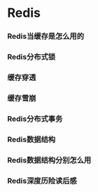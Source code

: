 # Redis
### Redis当缓存是怎么用的

### Redis分布式锁

### 缓存穿透

### 缓存雪崩

### Redis分布式事务

### Redis数据结构

### Redis数据结构分别怎么用

### Redis深度历险读后感